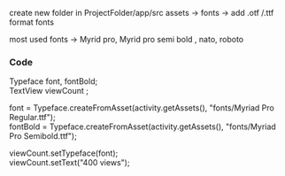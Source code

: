 create new folder in ProjectFolder/app/src assets -> fonts -> add .otf /.ttf format fonts

most used fonts -> Myrid pro, Myrid pro semi bold , nato, roboto

<h3> Code</h3>
Typeface font, fontBold; </br>
TextView viewCount ;

font = Typeface.createFromAsset(activity.getAssets(), "fonts/Myriad Pro Regular.ttf"); </br>
fontBold = Typeface.createFromAsset(activity.getAssets(), "fonts/Myriad Pro Semibold.ttf");

viewCount.setTypeface(font); </br>
viewCount.setText("400 views");
